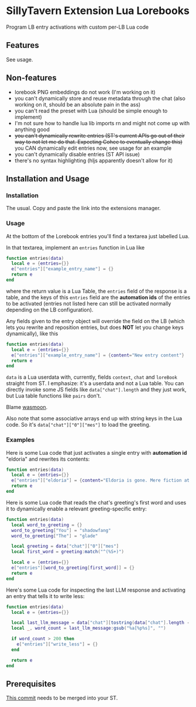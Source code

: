 # SillyTavern Extension Lua Lorebooks

Program LB entry activations with custom per-LB Lua code

## Features

See usage.

## Non-features

- lorebook PNG embeddings do not work (I'm working on it)
- you can't dynamically store and reuse metadata through the chat (also
working on it, should be an absolute pain in the ass)
- you can't read the preset with Lua (should be simple enough to implement)
- I'm not sure how to handle lua lib imports rn and might not come up with anything good
- ~~you can't dynamically rewrite entries (ST's current APIs go out of their
way to not let me do that. Expecting Cohee to eventually change this)~~ you CAN dynamically
edit entries now, see usage for an example
- you can't dynamically disable entries (ST API issue)
- there's no syntax highlighting (hljs apparently doesn't allow for it)

## Installation and Usage

### Installation

The usual. Copy and paste the link into the extensions manager.

### Usage

At the bottom of the Lorebook entries you'll find a textarea just labelled Lua.

In that textarea, implement an `entries` function in Lua like

```lua
function entries(data)
  local e = {entries={}}
  e["entries"]["example_entry_name"] = {}
  return e
end
```

where the return value is a Lua Table, the `entries` field of the response is a table,
and the keys of this `entries` field are the **automation ids** of the entries to be activated
(entries not listed here can still be activated normally depending on the LB configuration).

Any fields given to the entry object will override the field on the LB (which lets you
rewrite and reposition entries, but does **NOT** let you change keys dynamically), like this

```lua
function entries(data)
  local e = {entries={}}
  e["entries"]["example_entry_name"] = {content="New entry content"}
  return e
end
```

`data` is a Lua userdata with, currently, fields `context`, `chat` and `loreBook` straight
from ST. I emphasize: it's a userdata and not a Lua table. You can directly invoke some JS
fields like `data["chat"].length` and they just work, but Lua table functions like `pairs`
don't.

Blame [wasmoon](https://github.com/ceifa/wasmoon).

Also note that some associative arrays end up with string keys in the Lua code. So it's
`data["chat"]["0"]["mes"]` to load the greeting.

### Examples

Here is some Lua code that just activates a single entry with **automation id** "eldoria" and rewrites its contents:

```lua
function entries(data)
  local e = {entries={}}
  e["entries"]["eldoria"] = {content="Eldoria is gone. Mere fiction at this point."}
  return e
end
```

Here is some Lua code that reads the chat's greeting's first word and uses it to
dynamically enable a relevant greeting-specific entry:

```lua
function entries(data)
  local word_to_greeting = {}
  word_to_greeting["You"] = "shadowfang"
  word_to_greeting["The"] = "glade"

  local greeting = data["chat"]["0"]["mes"]
  local first_word = greeting:match("^(%S+)")

  local e = {entries={}}
  e["entries"][word_to_greeting[first_word]] = {}
  return e
end
```

Here's some Lua code for inspecting the last LLM response and activating an entry that
tells it to write less:

```lua
function entries(data)
  local e = {entries={}}

  local last_llm_message = data["chat"][tostring(data["chat"].length - 3)].mes
  local _, word_count = last_llm_message:gsub("%a[%p%s]", "")

  if word_count > 200 then
    e["entries"]["write_less"] = {}
  end

  return e
end
```

## Prerequisites

[This commit](https://github.com/SillyTavern/SillyTavern/commit/ac50cec02f72ffe70757fc55d4bc9371368d8068)
needs to be merged into your ST.
